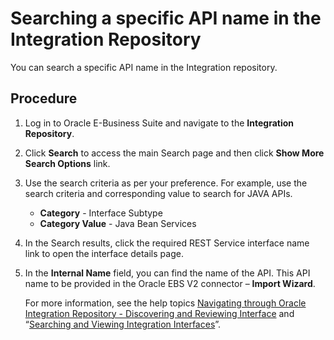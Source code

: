 # Searching a specific API name in the Integration Repository

<head>
  <meta name="guidename" content="Integration"/>
  <meta name="context" content="GUID-7ba5f002-285b-4b56-b52d-bd4926e8cf6e"/>
</head>


You can search a specific API name in the Integration repository.

## Procedure

1.  Log in to Oracle E-Business Suite and navigate to the **Integration Repository**.

2.  Click **Search** to access the main Search page and then click **Show More Search Options** link.

3.  Use the search criteria as per your preference. For example, use the search criteria and corresponding value to search for JAVA APIs.

    -   **Category** -  Interface Subtype
    -   **Category Value** -  Java Bean Services
4.  In the Search results, click the required REST Service interface name link to open the interface details page.

5.  In the **Internal Name** field, you can find the name of the API. This API name to be provided in the Oracle EBS V2 connector – **Import Wizard**.

    For more information, see the help topics [Navigating through Oracle Integration Repository - Discovering and Reviewing Interface](https://docs.oracle.com/cd/E18727_01/doc.121/e12064/T291171T329891.htm:~:text=%20Navigating%20Through%20Oracle%20Integration%20Repository%20%201,Click%20the%20Search%20button%20anywhere%20in...%20More%20) and “[Searching and Viewing Integration Interfaces](https://docs.oracle.com/cd/E26401_01/doc.122/e20927/T511473T516919.htm)”.